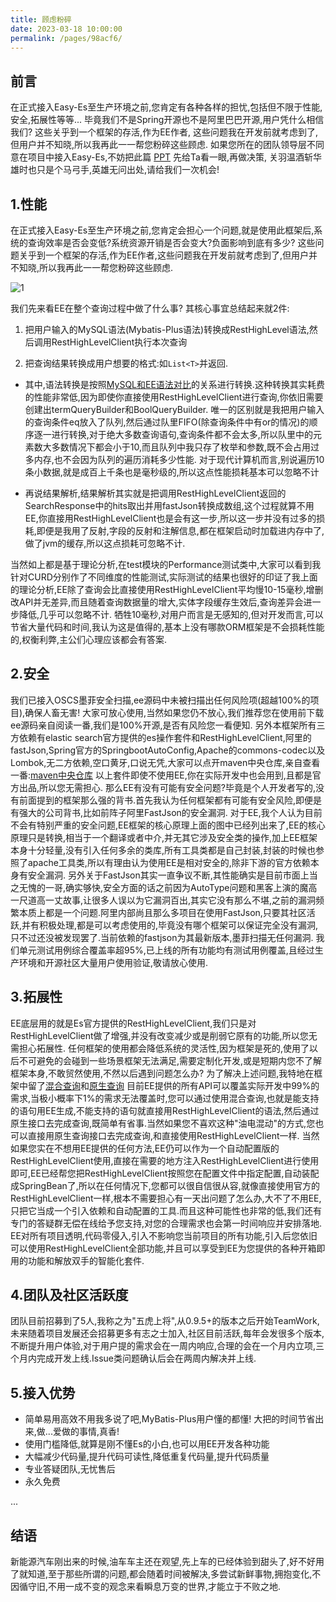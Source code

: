 ```yaml
---
title: 顾虑粉碎
date: 2023-03-18 10:00:00
permalink: /pages/98acf6/
---
```

## 前言
在正式接入Easy-Es至生产环境之前,您肯定有各种各样的担忧,包括但不限于性能,安全,拓展性等等...
毕竟我们不是Spring开源也不是阿里巴巴开源,用户凭什么相信我们? 这些关乎到一个框架的存活,作为EE作者,
这些问题我在开发前就考虑到了,但用户并不知晓,所以我再此一一帮您粉碎这些顾虑.
如果您所在的团队领导层不同意在项目中接入Easy-Es,不妨把此篇 [PPT](https://iknow.hs.net/328ec2dc-72c7-41f7-a2e8-a10d2ee17720.pptx) 先给Ta看一眼,再做决策,
关羽温酒斩华雄时也只是个马弓手,英雄无问出处,请给我们一次机会!

## 1.性能

在正式接入Easy-Es至生产环境之前,您肯定会担心一个问题,就是使用此框架后,系统的查询效率是否会变低?系统资源开销是否会变大?负面影响到底有多少?
这些问题关乎到一个框架的存活,作为EE作者,这些问题我在开发前就考虑到了,但用户并不知晓,所以我再此一一帮您粉碎这些顾虑.

![1](https://iknow.hs.net/a057bb79-2f27-4785-b177-87f3056fe920.jpg)

我们先来看EE在整个查询过程中做了什么事? 其核心事宜总结起来就2件:


1. 把用户输入的MySQL语法(Mybatis-Plus语法)转换成RestHighLevel语法,然后调用RestHighLevelClient执行本次查询

1. 把查询结果转换成用户想要的格式:如`List<T>`并返回.


- 其中,语法转换是按照[MySQL和EE语法对比](/pages/8f3438/)的关系进行转换.这种转换其实耗费的性能非常低,因为即使你直接使用RestHighLevelClient进行查询,你依旧需要创建出termQueryBuilder和BoolQueryBuilder. 唯一的区别就是我把用户输入的查询条件eq放入了队列,然后通过队里FIFO(除查询条件中有or的情况)的顺序逐一进行转换,对于绝大多数查询语句,查询条件都不会太多,所以队里中的元素数大多数情况下都会小于10,而且队列中我只存了枚举和参数,既不会占用过多内存,也不会因为队列的遍历消耗多少性能. 对于现代计算机而言,别说遍历10条小数据,就是成百上千条也是毫秒级的,所以这点性能损耗基本可以忽略不计

- 再说结果解析,结果解析其实就是把调用RestHighLevelClient返回的SearchResponse中的hits取出并用fastJson转换成数组,这个过程就算不用EE,你直接用RestHighLevelClient也是会有这一步,所以这一步并没有过多的损耗,即便是我用了反射,字段的反射和注解信息,都在框架启动时加载进内存中了,做了jvm的缓存,所以这点损耗可忽略不计.


当然如上都是基于理论分析,在test模块的Performance测试类中,大家可以看到我针对CURD分别作了不同维度的性能测试,实际测试的结果也很好的印证了我上面的理论分析,EE除了查询会比直接使用RestHighLevelClient平均慢10-15毫秒,增删改API并无差异,而且随着查询数据量的增大,实体字段缓存生效后,查询差异会进一步降低,几乎可以忽略不计.  牺牲10毫秒,对用户而言是无感知的,但对开发而言,可以节省大量代码和时间,我认为这是值得的,基本上没有哪款ORM框架是不会损耗性能的,权衡利弊,主公们心理应该都会有答案.

## 2.安全

我们已接入OSCS墨菲安全扫描,ee源码中未被扫描出任何风险项(超越100%的项目),确保人畜无害! 大家可放心使用,当然如果您仍不放心,我们推荐您在使用前下载ee源码亲自阅读一番,我们是100%开源,是否有风险您一看便知.
另外本框架所有三方依赖有elastic search官方提供的es操作套件和RestHighLevelClient,阿里的fastJson,Spring官方的SpringbootAutoConfig,Apache的commons-codec以及Lombok,无二方依赖,空口黄牙,口说无凭,大家可以点开maven中央仓库,亲自查看一番:[maven中央仓库](https://search.maven.org/search?q=easy-es)
以上套件即使不使用EE,你在实际开发中也会用到,且都是官方出品,所以您无需担心.
那么EE有没有可能有安全问题?毕竟是个人开发者写的,没有前面提到的框架那么强的背书.首先我认为任何框架都有可能有安全风险,即便是有强大的公司背书,比如前阵子阿里FastJson的安全漏洞. 对于EE,我个人认为目前不会有特别严重的安全问题,EE框架的核心原理上面的图中已经列出来了,EE的核心原理只是转换,相当于一个翻译或者中介,并无其它涉及安全类的操作,加上EE框架本身十分轻量,没有引入任何多余的类库,所有工具类都是自己封装,封装的时候也参照了apache工具类,所以有理由认为使用EE是相对安全的,除非下游的官方依赖本身有安全漏洞. 
另外关于FastJson其实一直争议不断,其性能确实是目前市面上当之无愧的一哥,确实够快,安全方面的话之前因为AutoType问题和黑客上演的魔高一尺道高一丈故事,让很多人误以为它漏洞百出,其实它没有那么不堪,之前的漏洞频繁本质上都是一个问题.阿里内部尚且那么多项目在使用FastJson,只要其社区活跃,并有积极处理,都是可以考虑使用的,毕竟没有哪个框架可以保证完全没有漏洞,只不过还没被发现罢了.当前依赖的fastjson为其最新版本,墨菲扫描无任何漏洞.
我们单元测试用例综合覆盖率超95%,已上线的所有功能均有测试用例覆盖,且经过生产环境和开源社区大量用户使用验证,敬请放心使用.

## 3.拓展性

EE底层用的就是Es官方提供的RestHighLevelClient,我们只是对RestHighLevelClient做了增强,并没有改变减少或是削弱它原有的功能,所以您无需担心拓展性.
任何框架的使用都会降低系统的灵活性,因为框架是死的,使用了以后不可避免的会碰到一些场景框架无法满足,需要定制化开发,或是短期内您不了解框架本身,不敢贸然使用,不然以后遇到问题怎么办? 
为了解决上述问题,我特地在框架中留了[混合查询](/pages/5743eb/)和[原生查询](/pages/d3d918/)
目前EE提供的所有API可以覆盖实际开发中99%的需求,当极小概率下1%的需求无法覆盖时,您可以通过使用混合查询,也就是能支持的语句用EE生成,不能支持的语句就直接用RestHighLevelClient的语法,然后通过原生接口去完成查询,既简单有省事.当然如果您不喜欢这种"油电混动"的方式,您也可以直接用原生查询接口去完成查询,和直接使用RestHighLevelClient一样.
当然如果您实在不想用EE提供的任何方法,EE仍可以作为一个自动配置版的RestHighLevelClient使用,直接在需要的地方注入RestHighLevelClient进行使用即可,EE已经帮您把RestHighLevelClient按照您在配置文件中指定配置,自动装配成SpringBean了,所以在任何情况下,您都可以很自信很从容,就像直接使用官方的RestHighLevelClient一样,根本不需要担心有一天出问题了怎么办,大不了不用EE,只把它当成一个引入依赖和自动配置的工具.而且这种可能性也非常的低,我们还有专门的答疑群无偿在线给予您支持,对您的合理需求也会第一时间响应并安排落地.
EE对所有项目透明,代码零侵入,引入不影响您当前项目的所有功能,引入后您依旧可以使用RestHighLevelClient全部功能,并且可以享受到EE为您提供的各种开箱即用的功能和解放双手的智能化套件.

## 4.团队及社区活跃度

团队目前招募到了5人,我称之为"五虎上将",从0.9.5+的版本之后开始TeamWork,未来随着项目发展还会招募更多有志之士加入,社区目前活跃,每年会发很多个版本,不断提升用户体验,对于用户提的需求会在一周内响应,合理的会在一个月内立项,三个月内完成开发上线.Issue类问题确认后会在两周内解决并上线.

## 5.接入优势

- 简单易用高效不用我多说了吧,MyBatis-Plus用户懂的都懂! 大把的时间节省出来,做...爱做的事情,真香!
- 使用门槛降低,就算是刚不懂Es的小白,也可以用EE开发各种功能
- 大幅减少代码量,提升代码可读性,降低重复代码量,提升代码质量
- 专业答疑团队,无忧售后
- 永久免费

...

## 结语

新能源汽车刚出来的时候,油车车主还在观望,先上车的已经体验到甜头了,好不好用了就知道,至于那些所谓的问题,都会随着时间被解决,多尝试新鲜事物,拥抱变化,不因循守旧,不用一成不变的观念来看瞬息万变的世界,才能立于不败之地.

